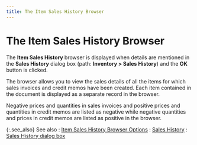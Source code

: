 ```yaml
---
title: The Item Sales History Browser
---
```


# The Item Sales History Browser


The **Item Sales History** browser is displayed when details are mentioned in the **Sales History** dialog box (path: **Inventory &gt; Sales History**) and the **OK** button is clicked.


The browser allows you to view the sales details of all the items for which sales invoices and credit memos have been created. Each item contained in the document is displayed as a separate record in the browser.


Negative prices and quantities in sales invoices and positive prices and quantities in credit memos are listed as negative while negative quantities and prices in credit memos are listed as positive in the browser.


{:.see_also}
See also
: [Item Sales History Browser Options]({{site.mi_baseurl}}/misc/view_documents_sales_hist_brsr.html)
: [Sales History]({{site.mi_baseurl}}/sales-history/sales_history.html)
: [Sales History dialog box]({{site.mi_baseurl}}/sales-history/the_sales_history_dialog_box.html)
